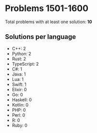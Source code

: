 # Problems 1501-1600

Total problems with at least one solution: **10**

## Solutions per language

- C++: 2
- Python: 2
- Rust: 2
- TypeScript: 2
- C#: 1
- Java: 1
- Lua: 1
- Swift: 1
- Elixir: 0
- Go: 0
- Haskell: 0
- Kotlin: 0
- PHP: 0
- Perl: 0
- R: 0
- Ruby: 0
